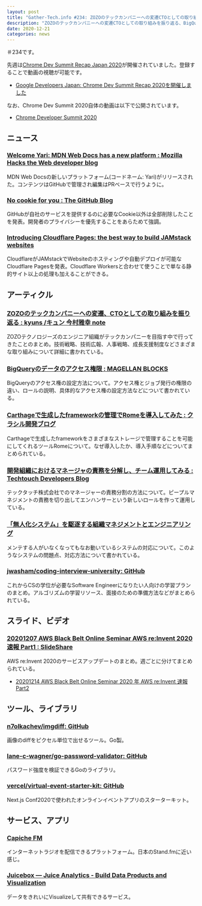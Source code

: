 ```yaml
---
layout: post
title: "Gather-Tech.info #234: ZOZOのテックカンパニーへの変遷CTOとしての取り組みを振り返る、BigQueryのデータのアクセス権限 など"
description: "ZOZOのテックカンパニーへの変遷CTOとしての取り組みを振り返る、BigQueryのデータのアクセス権限 など"
date: 2020-12-21
categories: news
---
```


＃234です。

先週は[Chrome Dev Summit Recap Japan 2020](https://developersonair.withgoogle.com/events/cdsrecap)が開催されていました。登録することで動画の視聴が可能です。

- [Google Developers Japan: Chrome Dev Summit Recap 2020を開催しました](https://developers-jp.googleblog.com/2020/12/chrome-dev-summit-recap-2020-report.html)

なお、Chrome Dev Summit 2020自体の動画は以下で公開されています。

- [Chrome Developer Summit 2020](https://www.youtube.com/playlist?list=PLNYkxOF6rcIDzLmWaDwfHVZJl1Q5RFgOR)

## ニュース

### [Welcome Yari: MDN Web Docs has a new platform : Mozilla Hacks the Web developer blog](https://hacks.mozilla.org/2020/12/welcome-yari-mdn-web-docs-has-a-new-platform/)

MDN Web Docsの新しいプラットフォーム(コードネーム: Yari)がリリースされた。コンテンツはGitHubで管理され編集はPRベースで行うように。

### [No cookie for you : The GitHub Blog](https://github.blog/2020-12-17-no-cookie-for-you/)

GitHubが自社のサービスを提供するのに必要なCookie以外は全部削除したことを発表。開発者のプライバシーを優先することをあらためて強調。

### [Introducing Cloudflare Pages: the best way to build JAMstack websites](https://blog.cloudflare.com/cloudflare-pages/)

CloudflareがJAMstackでWebsiteのホスティングや自動デプロイが可能なCloudflare Pagesを発表。Cloudflare Workersと合わせて使うことで単なる静的サイト以上の処理も加えることができる。

## アーティクル

### [ZOZOのテックカンパニーへの変遷、CTOとしての取り組みを振り返る : kyuns /キュン 今村雅幸 note](https://note.com/kyuns/n/n00d467243857)

ZOZOテクノロジーズのエンジニア組織がテックカンパニーを目指す中で行ってきたことのまとめ。技術戦略、技術広報、人事戦略、成長支援制度などさまざまな取り組みについて詳細に書かれている。

### [BigQueryのデータのアクセス権限 : MAGELLAN BLOCKS](https://www.magellanic-clouds.com/blocks/blog/hints/bigquery_data_access_rights/)

BigQueryのアクセス権の設定方法について。アクセス権とジョブ発行の権限の違い、ロールの説明、具体的なアクセス権の設定方法などについて書かれている。

### [Carthageで生成したframeworkの管理でRomeを導入してみた : クラシル開発ブログ](https://tech.dely.jp/entry/2020/12/13/090000)

Carthageで生成したframeworkをさまざまなストレージで管理することを可能にしてくれるツールRomeについて。なぜ導入したか、導入手順などについてまとめられている。

### [開発組織におけるマネージャの責務を分解し、チーム運用してみる : Techtouch Developers Blog](https://tech.techtouch.jp/entry/2020/12/14/230317)

テックタッチ株式会社でのマネージャーの責務分割の方法について。ピープルマネジメントの責務を切り出してエンハンサーという新しいロールを作って運用している。

### [「無人化システム」を駆逐する組織マネジメントとエンジニアリング](https://zenn.dev/tmknom/articles/93f227ad5e55aa)

メンテする人がいなくなってもなお動いているシステムの対応について。このようなシステムの問題点、対応方法について書かれている。

### [jwasham/coding-interview-university: GitHub](https://github.com/jwasham/coding-interview-university)

これからCSの学位が必要なSoftware Engineerになりたい人向けの学習プランのまとめ。アルゴリズムの学習リソース、面接のための準備方法などがまとめられている。

## スライド、ビデオ

### [20201207 AWS Black Belt Online Seminar AWS re:Invent 2020 速報 Part1 : SlideShare](https://www.slideshare.net/AmazonWebServicesJapan/20201207-aws-black-belt-online-seminar-aws-reinvent-2020-part1-239843875)

AWS re:Invent 2020のサービスアップデートのまとめ。週ごとに分けてまとめられている。

- [20201214 AWS Black Belt Online Seminar 2020 年 AWS re:Invent 速報 Part2](https://www.slideshare.net/AmazonWebServicesJapan/20201214-aws-black-belt-online-seminar-2020-aws-reinvent-part2)

## ツール、ライブラリ

### [n7olkachev/imgdiff: GitHub](https://github.com/n7olkachev/imgdiff)

画像のdiffをピクセル単位で出せるツール。Go製。

### [lane-c-wagner/go-password-validator: GitHub](https://github.com/lane-c-wagner/go-password-validator)

パスワード強度を検証できるGoのライブラリ。

### [vercel/virtual-event-starter-kit: GitHub](https://github.com/vercel/virtual-event-starter-kit)

Next.js Conf2020で使われたオンラインイベントアプリのスターターキット。

## サービス、アプリ

### [Capiche FM](https://capiche.fm/)

インターネットラジオを配信できるプラットフォーム。日本のStand.fmに近い感じ。

### [Juicebox — Juice Analytics - Build Data Products and Visualization](https://www.juiceanalytics.com/juicebox)

データをきれいにVisualizeして共有できるサービス。
